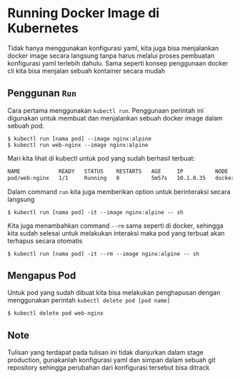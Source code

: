 # Running Docker Image di Kubernetes

Tidak hanya menggunakan konfigurasi yaml, kita juga bisa menjalankan docker image secara langsung tanpa harus 
melalui proses pembuatan konfigurasi yaml terlebih dahulu. Sama seperti konsep penggunaan docker cli kita
bisa menjalan sebuah kontainer secara mudah

## Penggunan `Run`

Cara pertama menggunakan `kubectl run`. Penggunaan perintah ini digunakan untuk membuat dan menjalankan 
sebuah docker image dalam sebuah pod. 

```
$ kubectl run [nama pod] --image nginx:alpine
$ kubectl run web-nginx --image nginx:alpine
```

Mari kita lihat di kubectl untuk pod yang sudah berhasil terbuat:

```sh
NAME            READY   STATUS    RESTARTS   AGE     IP          NODE             NOMINATED NODE   READINESS GATES
pod/web-nginx   1/1     Running   0          5m57s   10.1.0.35   docker-desktop   <none>           <none>
```

Dalam command `run` kita juga memberikan option untuk berinteraksi secara langsung

```
$ kubectl run [nama pod] -it --image nginx:alpine -- sh
```

Kita juga menambahkan command `--rm` sama seperti di docker, sehingga kita sudah selesai untuk melakukan
interaksi maka pod yang terbuat akan terhapus secara otomatis

```
$ kubectl run [nama pod] -it --rm --image nginx:alpine -- sh
```

## Mengapus Pod

Untuk pod yang sudah dibuat kita bisa melakukan penghapusan dengan menggunakan perintah `kubectl delete pod [pod name]`

```
$ kubectl delete pod web-nginx
```

## Note

Tulisan yang terdapat pada tulisan ini tidak dianjurkan dalam stage production, gunakanlah konfigurasi yaml dan simpan
dalam sebuah git repository sehingga perubahan dari konfigurasi tersebut bisa ditrack
